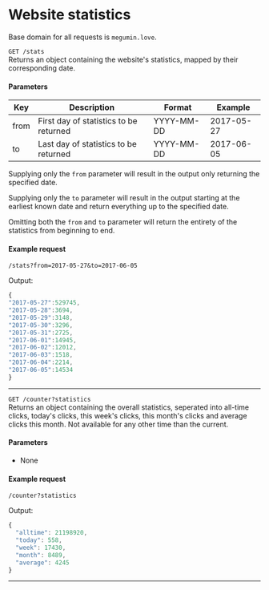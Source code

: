 # Website statistics

Base domain for all requests is ``megumin.love``.

`GET /stats`  
Returns an object containing the website's statistics, mapped by their corresponding date.

#### Parameters

| Key  | Description                            | Format     | Example    |
|------|----------------------------------------|------------|------------|
| from | First day of statistics to be returned | YYYY-MM-DD | 2017-05-27 |
| to   | Last day of statistics to be returned  | YYYY-MM-DD | 2017-06-05 |

Supplying only the `from` parameter will result in the output only returning the specified date.

Supplying only the `to` parameter will result in the output starting at the earliest known date and return everything up to the specified date.

Omitting both the `from` and `to` parameter will return the entirety of the statistics from beginning to end.

#### Example request

`/stats?from=2017-05-27&to=2017-06-05`

Output:

```js
{
"2017-05-27":529745,
"2017-05-28":3694,
"2017-05-29":3148,
"2017-05-30":3296,
"2017-05-31":2725,
"2017-06-01":14945,
"2017-06-02":12012,
"2017-06-03":1518,
"2017-06-04":2214,
"2017-06-05":14534
}
```

---

`GET /counter?statistics`  
Returns an object containing the overall statistics, seperated into all-time clicks, today's clicks, this week's clicks, this month's clicks and average clicks this month. Not available for any other time than the current.

#### Parameters

- None

#### Example request

`/counter?statistics`

Output:

```js
{
  "alltime": 21198920,
  "today": 558,
  "week": 17430,
  "month": 8489,
  "average": 4245
}
```

---